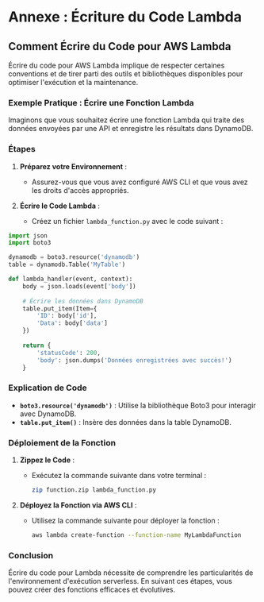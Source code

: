 # Annexe : Écriture du Code Lambda

## Comment Écrire du Code pour AWS Lambda

Écrire du code pour AWS Lambda implique de respecter certaines conventions et de tirer parti des outils et bibliothèques disponibles pour optimiser l'exécution et la maintenance.

### Exemple Pratique : Écrire une Fonction Lambda

Imaginons que vous souhaitez écrire une fonction Lambda qui traite des données envoyées par une API et enregistre les résultats dans DynamoDB.

### Étapes

1. **Préparez votre Environnement** :
   - Assurez-vous que vous avez configuré AWS CLI et que vous avez les droits d'accès appropriés.

2. **Écrire le Code Lambda** :
   - Créez un fichier `lambda_function.py` avec le code suivant :

```python
import json
import boto3

dynamodb = boto3.resource('dynamodb')
table = dynamodb.Table('MyTable')

def lambda_handler(event, context):
    body = json.loads(event['body'])
    
    # Écrire les données dans DynamoDB
    table.put_item(Item={
        'ID': body['id'],
        'Data': body['data']
    })
    
    return {
        'statusCode': 200,
        'body': json.dumps('Données enregistrées avec succès!')
    }
```

### Explication de Code

- **`boto3.resource('dynamodb')`** : Utilise la bibliothèque Boto3 pour interagir avec DynamoDB.
- **`table.put_item()`** : Insère des données dans la table DynamoDB.

### Déploiement de la Fonction

1. **Zippez le Code** :
   - Exécutez la commande suivante dans votre terminal :
     ```bash
     zip function.zip lambda_function.py
     ```

2. **Déployez la Fonction via AWS CLI** :
   - Utilisez la commande suivante pour déployer la fonction :
     ```bash
     aws lambda create-function --function-name MyLambdaFunction      --zip-file fileb://function.zip --handler lambda_function.lambda_handler      --runtime python3.8 --role arn:aws:iam::123456789012:role/execution_role
     ```

### Conclusion

Écrire du code pour Lambda nécessite de comprendre les particularités de l'environnement d'exécution serverless. En suivant ces étapes, vous pouvez créer des fonctions efficaces et évolutives.
